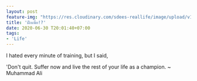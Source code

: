 ```yaml
---
layout: post
feature-img: "https://res.cloudinary.com/sdees-reallife/image/upload/v1555658919/sample_feature_img.png"
title: 'ฝึกเพื่อ!?'
date: 2020-06-30 T20:01:40+07:00
tags:
- 'Life'
---
```

I hated every minute of training, but I said,

<i class="fa fa-child" style="color:plum"></i>

'Don't quit. Suffer now and live the rest of your life as a champion. ~ Muhammad Ali
